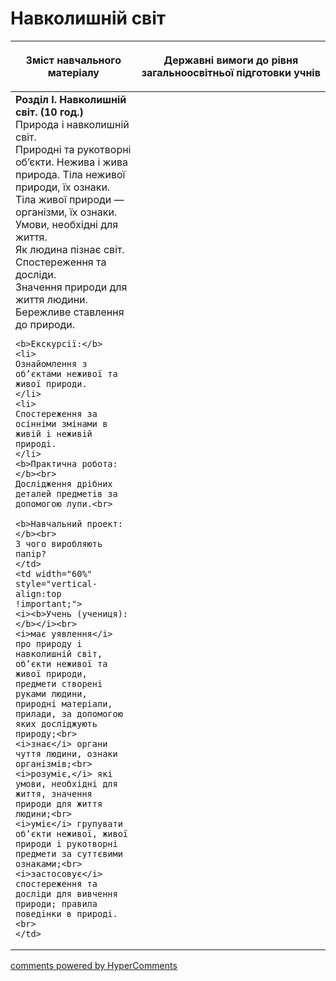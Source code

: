<div id="hypercomments_widget" class="js-hypercomments-widget invisible"></div>

Навколишній світ
=============================================

<table>
<thead>
  <tr>
    <th width="40%" align="center"><p>Зміст навчального матеріалу</p></td>
    <th width="60%" align="center"><p>Державні вимоги до рівня загальноосвітньої підготовки учнів</p></td>
  </tr>
</thead>
<tbody>
  <tr>
    <td width="40%" style="vertical-align:top !important;">
    <b>Розділ I. Навколишній світ. (10 год.)</b><br>
    Природа і навколишній світ.<br>
    Природні та рукотворні  об’єкти. Нежива і жива природа. Тіла неживої природи, їх ознаки. Тіла живої природи — організми, їх ознаки. Умови, необхідні для життя.<br>
    Як людина пізнає світ. Спостереження та досліди.<br>
    Значення природи для життя людини.<br>
    Бережливе ставлення до природи.<br>
    
    <b>Екскурсії:</b>
    <li>
    Ознайомлення з об’єктами неживої та живої природи.
    </li>
    <li>
    Спостереження за осінніми змінами в живій і неживій природі.
    </li>
    <b>Практична робота:</b><br>
    Дослідження дрібних деталей предметів за допомогою лупи.<br>
    
    <b>Навчальний проект:</b><br>
    З чого виробляють папір?
    </td>
    <td width="60%" style="vertical-align:top !important;">
    <i><b>Учень (учениця):</b></i><br>
  	<i>має уявлення</i> про природу і навколишній світ, об’єкти неживої та живої природи, предмети створені руками людини, природні матеріали, прилади, за допомогою яких досліджують природу;<br>
    <i>знає</i> органи чуття людини, ознаки організмів;<br>
    <i>розуміє,</i> які умови, необхідні для життя, значення природи для життя людини;<br>
    <i>уміє</i> групувати об’єкти неживої, живої природи і рукотворні предмети за суттєвими ознаками;<br>
    <i>застосовує</i> спостереження та досліди для вивчення природи; правила поведінки в природі.<br>
	</td>
  </tr>
</tbody>
</table>

<div class="js-hypercomments-container">
<a href="http://hypercomments.com" class="hc-link" title="comments widget">comments powered by HyperComments</a>
</div>